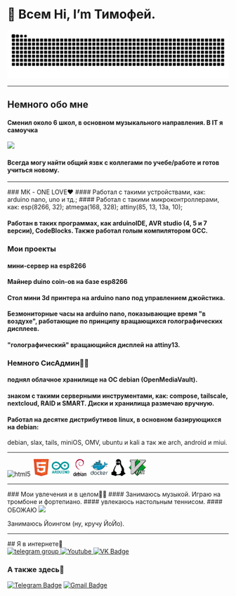 # 👋 Всем Hi, I’m Тимофей.
![snake](https://github.com/TimmMuranov/TimmMuranov/blob/output/github-contribution-grid-snake.svg)
<hr>

<h2>Немного обо мне</h2>
<h4>Сменил около 6 школ, в основном музыкального направления. В IT я самоучка</h4> <img src="https://media.giphy.com/media/WUlplcMpOCEmTGBtBW/giphy.gif" width="30px"> <h4>Всегда могу найти общий язвк с коллегами по учебе/работе и готов учиться новому.</h4>
<hr>
### МК - ONE LOVE❤️
#### Работал с такими устройствами, как: arduino nano, uno и тд.; 
#### Работал с такими микроконтроллерами, как: esp(8266, 32); atmega(168, 328); attiny(85, 13, 13a, 10);

#### Работан в таких программах, как arduinoIDE, AVR studio (4, 5 и 7 версии),  CodeBlocks. Также работал голым компилятором GCC.
### Мои проекты
#### мини-сервер на esp8266
#### Майнер duino coin-ов на базе esp8266 
#### Стол мини 3d принтера на arduino nano под управлением джойстика.
#### Безмониторные часы на arduino nano, показывающие время "в воздухе", работающие по принципу  вращающихся голографических дисплеев.
#### "голографический" вращающийся дисплей на attiny13. 
### Немного СисАдмин👩‍💻
#### поднял облачное хранилище на ОС debian (OpenMediaVault).
#### знаком с такими серверными инструментами, как: compose,  tailscale, nextcloud, RAID и SMART. Диски и хранилища размечаю вручную.
#### Работал на десятке дистрибутивов linux, в основном базирующихся на debian:
debian, slax, tails, miniOS, OMV, ubuntu и kali а так же arch, android и miui.
<hr>
<div>

<img src="https://raw.githubusercontent.com/gist/Mr-Magnificent/2a3bd3a844f425f6b6800a30b2408da8/raw/fcb9260cba6664b309579557714e0fc64ee3893f/ISO_C%2B%2B_Logo.svg" title="html5" alt="html5" width="40" height="40"/>

  <img src="https://github.com/devicons/devicon/blob/master/icons/html5/html5-original.svg" title="html5" alt="html5" width="40" height="40"/>

<img src="https://github.com/devicons/devicon/blob/master/icons%2Farduino%2Farduino-original-wordmark.svg" title="html5" alt="html5" width="40" height="40"/>

<img src="https://github.com/devicons/devicon/blob/master/icons/debian/debian-original-wordmark.svg" title="html5" alt="html5" width="40" height="40"/>

<img src="https://github.com/devicons/devicon/blob/master/icons/docker/docker-original-wordmark.svg" title="html5" alt="html5" width="40" height="40"/>

<img src="https://github.com/devicons/devicon/blob/master/icons/linux/linux-plain.svg" title="html5" alt="html5" width="40" height="40"/>

<img src="https://github.com/devicons/devicon/blob/master/icons/vim/vim-original.svg" title="html5" alt="html5" width="40" height="40"/>

</div><hr>
### Мои увлечения и в целом👩‍🎤 
#### Занимаюсь музыкой. Играю на тромбоне и фортепиано.
#### увлекаюсь настольным теннисом.
#### ОБОЖАЮ
<img src="https://static.wikia.nocookie.net/terraria-calamity-mod/images/6/6e/Calamity-logo.png/revision/latest?cb=20230807142838&path-prefix=ru"><p>

Занимаюсь Йоингом (ну, кручу ЙоЙо). 
<hr>
## Я в интернете🤙
  <div id="badges">
    <a href="https://t.me/TimMuranov" target="_blank">
      <img src="https://cdn-icons-png.flaticon.com/512/2111/2111646.png" width="40" height="40" alt="telegram group" />
    </a>
    <a href="https://youtube.com/@facultet-computers_net?si=huLNb-A9svF7Gs6z" target="_blank">
      <img src="https://cdn-icons-png.flaticon.com/512/3670/3670147.png" width="40" height="40" alt="Youtube"/>
    </a>
    <a href="https://vk.com/id612294177" target="_blank">
      <img src="https://cdn-icons-png.flaticon.com/512/145/145813.png" width="40" height="40" alt="VK Badge"/>
    </a>
  </div>

### А также здесь👋
[![Telegram Badge](https://img.shields.io/badge/-MuranovTim-blue?style=flat&logo=Telegram&logoColor=white)](https://t.me/TimMuranov) 
[![Gmail Badge](https://img.shields.io/badge/-Gmail.com-red?style=flat&logo=Gmail&logoColor=white)](mailto:muranovtim@gmail.com)

